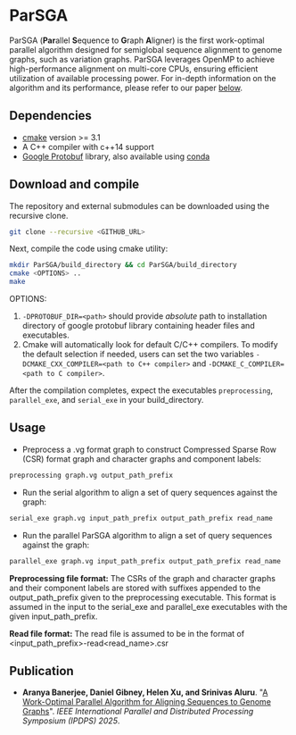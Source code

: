 ParSGA
========================================================================

ParSGA (**Par**allel **S**equence to **G**raph **A**ligner) is the first work-optimal parallel algorithm designed for semiglobal sequence alignment to genome graphs, such as variation graphs. ParSGA leverages OpenMP to achieve high-performance alignment on multi-core CPUs, ensuring efficient utilization of available processing power. For in-depth information on the algorithm and its performance, please refer to our paper [below](#publication).

## Dependencies

- [cmake](https://cmake.org) version >= 3.1
- A C++ compiler with c++14 support
- [Google Protobuf](https://github.com/protocolbuffers/protobuf) library, also available using [conda](https://anaconda.org/conda-forge/libprotobuf)

## Download and compile

The repository and external submodules can be downloaded using the recursive clone.

```sh
git clone --recursive <GITHUB_URL>
```

Next, compile the code using cmake utility:

```sh
mkdir ParSGA/build_directory && cd ParSGA/build_directory
cmake <OPTIONS> ..
make
```

OPTIONS: 
1. `-DPROTOBUF_DIR=<path>` should provide *absolute* path to installation directory of google protobuf library containing header files and executables.
2. Cmake will automatically look for default C/C++ compilers. To modify the default selection if needed, users can set the two variables `-DCMAKE_CXX_COMPILER=<path to C++ compiler>` and `-DCMAKE_C_COMPILER=<path to C compiler>`. 

After the compilation completes, expect the executables `preprocessing`, `parallel_exe`, and `serial_exe` in your build\_directory. 

## Usage

* Preprocess a .vg format graph to construct Compressed Sparse Row (CSR) format graph and character graphs and component labels:
```sh
preprocessing graph.vg output_path_prefix
```

* Run the serial algorithm to align a set of query sequences against the graph:
```sh
serial_exe graph.vg input_path_prefix output_path_prefix read_name
```

* Run the parallel ParSGA algorithm to align a set of query sequences against the graph:
```sh
parallel_exe graph.vg input_path_prefix output_path_prefix read_name
```

**Preprocessing file format:** The CSRs of the graph and character graphs and their component labels are stored with suffixes appended to the output_path_prefix given to the preprocessing executable. This format is assumed in the input to the serial_exe and parallel_exe executables with the given input_path_prefix.

**Read file format:** The read file is assumed to be in the format of \<input_path_prefix\>-read\<read_name\>.csr


## <a name=“publication”></a>Publication

- **Aranya Banerjee, Daniel Gibney, Helen Xu, and Srinivas Aluru**. "[A Work-Optimal Parallel Algorithm for Aligning Sequences to Genome Graphs]()". *IEEE International Parallel and Distributed Processing Symposium (IPDPS) 2025*.
